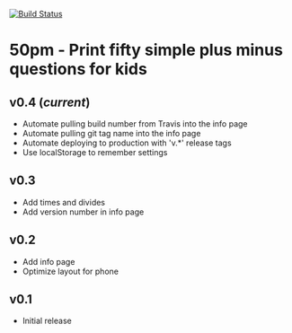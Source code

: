 [![Build Status](https://travis-ci.org/yhuangsh/50pm.svg?branch=master)](https://travis-ci.org/yhuangsh/50pm)

# 50pm - Print fifty simple plus minus questions for kids 

## v0.4 (_current_)

- Automate pulling build number from Travis into the info page
- Automate pulling git tag name into the info page
- Automate deploying to production with 'v.*' release tags
- Use localStorage to remember settings

## v0.3 

- Add times and divides
- Add version number in info page

## v0.2 

- Add info page
- Optimize layout for phone

## v0.1

- Initial release
